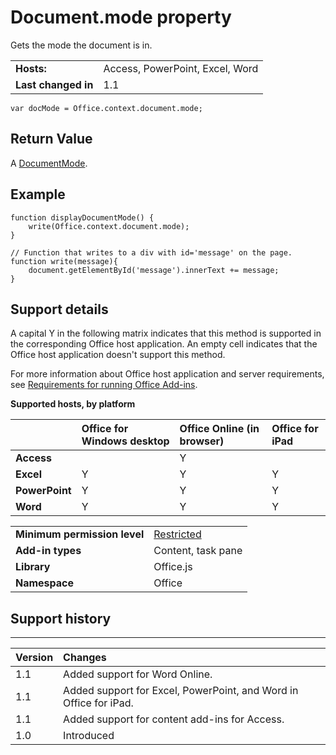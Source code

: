 
# Document.mode property
Gets the mode the document is in.

|||
|:-----|:-----|
|**Hosts:**|Access, PowerPoint, Excel, Word|
|**Last changed in**|1.1|

```
var docMode = Office.context.document.mode;
```


## Return Value

A [DocumentMode](/reference/shared/documentmode-enumeration.md).


## Example




```
function displayDocumentMode() {
    write(Office.context.document.mode);
}

// Function that writes to a div with id='message' on the page.
function write(message){
    document.getElementById('message').innerText += message; 
}
```




## Support details


A capital Y in the following matrix indicates that this method is supported in the corresponding Office host application. An empty cell indicates that the Office host application doesn't support this method.

For more information about Office host application and server requirements, see [Requirements for running Office Add-ins](../../docs/overview/requirements-for-running-office-add-ins.md).


**Supported hosts, by platform**


||**Office for Windows desktop**|**Office Online (in browser)**|**Office for iPad**|
|:-----|:-----|:-----|:-----|
|**Access**||Y||
|**Excel**|Y|Y|Y|
|**PowerPoint**|Y|Y|Y|
|**Word**|Y|Y|Y|

|||
|:-----|:-----|
|**Minimum permission level**|[Restricted](../../docs/develop/requesting-permissions-for-api-use-in-content-and-task-pane-add-ins.md)|
|**Add-in types**|Content, task pane|
|**Library**|Office.js|
|**Namespace**|Office|

## Support history





****


|**Version**|**Changes**|
|:-----|:-----|
|1.1|Added support for Word Online.|
|1.1|Added support for Excel, PowerPoint, and Word in Office for iPad.|
|1.1|Added support for content add-ins for Access.|
|1.0|Introduced|
